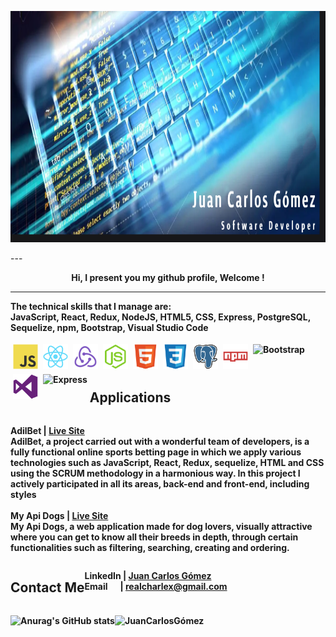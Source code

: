<p align="center">
  <img width="850" height="370" src="codigo teclado.png" alt="banner">
</p>
---
<p align="center">    <b>Hi, I present you my github profile, Welcome !<b> </p> 
  
  ---
  **The technical skills that I manage are:**<br>
    JavaScript, React, Redux, NodeJS, HTML5, CSS, Express, PostgreSQL, Sequelize, npm, Bootstrap, Visual Studio Code 
    <p>
     <div style="display:flex; flex-wrap:wrap;">
  <img src="https://raw.githubusercontent.com/devicons/devicon/c7d326b6009e60442abc35fa45706d6f30ee4c8e/icons/javascript/javascript-original.svg" alt="JavaScript" height="40" style="margin:4px">
  <img src="https://raw.githubusercontent.com/devicons/devicon/c7d326b6009e60442abc35fa45706d6f30ee4c8e/icons/react/react-original.svg" alt="React" height="40" style="margin:4px">
  <img src="https://raw.githubusercontent.com/sachinverma53121/sachinverma53121/master/icons/redux.png" alt="Redux" height="40" style="margin:4px">
  <img src="https://raw.githubusercontent.com/devicons/devicon/c7d326b6009e60442abc35fa45706d6f30ee4c8e/icons/nodejs/nodejs-original.svg" alt="NodeJS" height="40" style="margin:4px">
  <img src="https://raw.githubusercontent.com/devicons/devicon/c7d326b6009e60442abc35fa45706d6f30ee4c8e/icons/html5/html5-original.svg" alt="HTML" height="40" style="margin:4px">
  <img src="https://raw.githubusercontent.com/devicons/devicon/c7d326b6009e60442abc35fa45706d6f30ee4c8e/icons/css3/css3-original.svg" alt="CSS" height="40" style="margin:4px">
  <img src="https://raw.githubusercontent.com/devicons/devicon/c7d326b6009e60442abc35fa45706d6f30ee4c8e/icons/postgresql/postgresql-original.svg" alt="PostgreSQL" height="40" style="margin:4px">
  <img src="https://raw.githubusercontent.com/devicons/devicon/c7d326b6009e60442abc35fa45706d6f30ee4c8e/icons/npm/npm-original-wordmark.svg" alt="npm" height="40" style="margin:4px">
  <img src="https://getbootstrap.com/docs/5.2/assets/brand/bootstrap-logo-shadow.png" alt="Bootstrap" height="40" style="margin:4px">
  <img src="https://raw.githubusercontent.com/devicons/devicon/c7d326b6009e60442abc35fa45706d6f30ee4c8e/icons/visualstudio/visualstudio-plain.svg" alt="VSCode" height="40" style="vertical-align:top; margin:4px">
  <img src="https://www.vectorlogo.zone/logos/expressjs/expressjs-icon.svg" alt="Express" height="40" style="margin:4px">
    </p>
## Applications
**AdilBet** | [Live Site](https://adil-bet.vercel.app/)<br>
AdilBet, a project carried out with a wonderful team of developers, is a fully functional online sports betting page in which we apply various technologies such as JavaScript, React, Redux, sequelize, HTML and CSS using the SCRUM methodology in a harmonious way. In this project I actively participated in all its areas, back-end and front-end, including styles<br><br>
**My Api Dogs** | [Live Site](https://front-api-countries.vercel.app/)<br>
My Api Dogs, a web application made for dog lovers, visually attractive where you can get to know all their breeds in depth, through certain functionalities such as filtering, searching, creating and ordering.
## Contact Me
**LinkedIn** | [Juan Carlos Gómez](https://www.linkedin.com/in/juan-carlos-g%C3%B3mez-cucaita-4677a218b/)<br>
**Email**&nbsp; &nbsp; &nbsp; | realcharlex@gmail.com<br>

![Anurag's GitHub stats](https://github-readme-stats.vercel.app/api?username=RealCharlex&show_icons=true&theme=gruvbox)

<p align="left"> <img src="https://komarev.com/ghpvc/?username=RealCharlex&label=Profile%20views&color=0e75b6&style=flat" alt="JuanCarlosGómez" /> </p>
